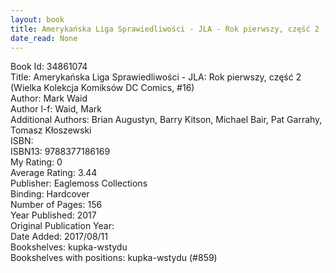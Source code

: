 ```yaml
---
layout: book
title: Amerykańska Liga Sprawiedliwości - JLA - Rok pierwszy, część 2 (Wielka Kolekcja Komiksów DC Comics,  no. 16)
date_read: None
---
```


Book Id: 34861074<br />
Title: Amerykańska Liga Sprawiedliwości - JLA: Rok pierwszy, część 2 (Wielka Kolekcja Komiksów DC Comics, #16)<br />
Author: Mark Waid<br />
Author l-f: Waid, Mark<br />
Additional Authors: Brian Augustyn, Barry Kitson, Michael Bair, Pat Garrahy, Tomasz Kłoszewski<br />
ISBN: <br />
ISBN13: 9788377186169<br />
My Rating: 0<br />
Average Rating: 3.44<br />
Publisher: Eaglemoss Collections<br />
Binding: Hardcover<br />
Number of Pages: 156<br />
Year Published: 2017<br />
Original Publication Year: <br />
Date Added: 2017/08/11<br />
Bookshelves: kupka-wstydu<br />
Bookshelves with positions: kupka-wstydu (#859)<br />

